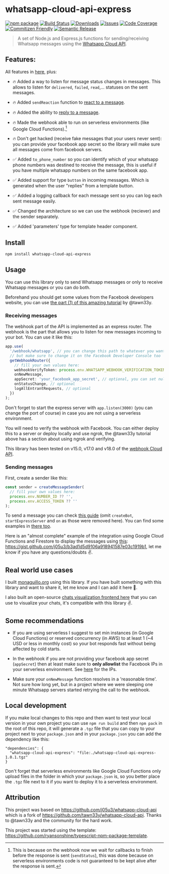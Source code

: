 # whatsapp-cloud-api-express

[![npm package][npm-img]][npm-url]
[![Build Status][build-img]][build-url]
[![Downloads][downloads-img]][downloads-url]
[![Issues][issues-img]][issues-url]
[![Code Coverage][codecov-img]][codecov-url]
[![Commitizen Friendly][commitizen-img]][commitizen-url]
[![Semantic Release][semantic-release-img]][semantic-release-url]

> A set of Node.js and Express.js functions for sending/receiving Whatsapp messages using the [Whatsapp Cloud API](https://developers.facebook.com/docs/whatsapp/cloud-api/).

## Features:

All features in [here](https://github.com/tawn33y/whatsapp-cloud-api/tree/v0.2.6), plus:

- 🔥 Added a way to listen for message status changes in messages. This allows to listen for `delivered`, `failed`, `read`,... statuses on the sent messages.

- 🔥 Added `sendReaction` function to [react to a message](https://github.com/j05u3/whatsapp-cloud-api-express/pull/1#issue-1922143536).

- 🔥 Added the ability to [reply to a message](https://github.com/j05u3/whatsapp-cloud-api-express/pull/2).

- 🔥 Made the webhook able to run on serverless environments (like Google Cloud Functions).[^1]

- 🔥 Don't get hacked (receive fake messages that your users never sent): you can provide your facebook app secret so the library will make sure all messages come from facebook servers.

- ✅ Added `to_phone_number` so you can identify which of your whatsapp phone numbers was destined to receive the message, this is useful if you have multiple whatsapp numbers on the same facebook app.

- ✅ Added support for type `button` in incoming messages. Which is generated when the user "replies" from a template button.

- ✅ Added a logging callback for each message sent so you can log each sent message easily.

- ✅ Changed the architecture so we can use the webhook (reciever) and the sender separately.

- ✅ Added 'parameters' type for template header component.

[^1]: This is because on the webhook now we wait for callbacks to finish before the response is sent (`sendStatus`), this was done because on serverless environments code is not guaranteed to be kept alive after the response is sent.

## Install

```bash
npm install whatsapp-cloud-api-express
```

## Usage

You can use this library only to send Whatsapp messages or only to receive Whatsapp messages or you can do both.

Beforehand you should get some values from the Facebook developers website, you can use [the part (1) of this amazing tutorial](https://github.com/tawn33y/whatsapp-cloud-api/blob/v0.2.6/TUTORIAL.md) by @tawn33y.

### Receiving messages

The webhook part of the API is implemented as an express router. The webhook is the part that allows you to listen for new messages incoming to your bot. You can use it like this:

```ts
app.use(
  '/webhook/whatsapp', // you can change this path to whatever you want,
  // but make sure to change it on the Facebook Developer Console too
  getWebhookRouter({
    // fill your own values here:
    webhookVerifyToken: process.env.WHATSAPP_WEBHOOK_VERIFICATION_TOKEN ?? '',
    onNewMessage,
    appSecret: 'your_facebook_app_secret', // optional, you can set null
    onStatusChange, // optional
    logAllEntrantRequests, // optional
  })
);
```

Don't forget to start the express server with `app.listen(3000)` (you can change the port of course) in case you are not using a serverless environment.

You will need to verify the webhook with Facebook. You can either deploy this to a server or deploy locally and use ngrok, the @tawn33y tutorial above has a section about using ngrok and verifying.

This library has been tested on v15.0, v17.0 and v18.0 of the [webhook Cloud API](https://developers.facebook.com/docs/whatsapp/business-platform/changelog).

### Sending messages

First, create a sender like this:

```ts
const sender = createMessageSender(
  // fill your own values here:
  process.env.NUMBER_ID ?? '',
  process.env.ACCESS_TOKEN ?? ''
);
```

To send a message you can check [this guide](https://github.com/tawn33y/whatsapp-cloud-api/blob/v0.2.6/API.md#api-reference) (omit `createBot`, `startExpressServer` and `on` as those were removed here). You can find some examples in [there too](https://github.com/tawn33y/whatsapp-cloud-api/tree/v0.2.6).

Here is an "almost complete" example of the integration using Google Cloud Functions and Firestore to display the messages using [this](https://github.com/j05u3/chats_manager): https://gist.github.com/j05u3/b3ad1d5d9106a918941587e03c1919b1, let me know if you have any questions/doubts ✌️.

[build-img]: https://github.com/j05u3/whatsapp-cloud-api-express/actions/workflows/release.yml/badge.svg
[build-url]: https://github.com/j05u3/whatsapp-cloud-api-express/actions/workflows/release.yml
[downloads-img]: https://img.shields.io/npm/dt/whatsapp-cloud-api-express
[downloads-url]: https://www.npmtrends.com/whatsapp-cloud-api-express
[npm-img]: https://img.shields.io/npm/v/whatsapp-cloud-api-express
[npm-url]: https://www.npmjs.com/package/whatsapp-cloud-api-express
[issues-img]: https://img.shields.io/github/issues/j05u3/whatsapp-cloud-api-express
[issues-url]: https://github.com/j05u3/whatsapp-cloud-api-express/issues
[codecov-img]: https://codecov.io/gh/j05u3/whatsapp-cloud-api-express/branch/main/graph/badge.svg
[codecov-url]: https://codecov.io/gh/j05u3/whatsapp-cloud-api-express
[semantic-release-img]: https://img.shields.io/badge/%20%20%F0%9F%93%A6%F0%9F%9A%80-semantic--release-e10079.svg
[semantic-release-url]: https://github.com/semantic-release/semantic-release
[commitizen-img]: https://img.shields.io/badge/commitizen-friendly-brightgreen.svg
[commitizen-url]: http://commitizen.github.io/cz-cli/

## Real world use cases

I built [monaguillo.org](https://monaguillo.org) using this library. If you have built something with this library and want to share it, let me know and I can add it here 💪.

I also built an open-source [chats visualization frontend here](https://github.com/j05u3/chats_manager) that you can use to visualize your chats, it's compatible with this library ✌️.

## Some recommendations

- If you are using serverless I suggest to set min instances (in Google Cloud Functions) or reserved concurrency (in AWS) to at least 1 (~4 USD or less in monthly cost) so your bot responds fast without being affected by cold starts.

- In the webhook if you are not providing your facebook app secret (`appSecret`) then at least make sure to **only allowlist** the Facebook IPs in your serverless environment. See [here](https://developers.facebook.com/docs/whatsapp/cloud-api/guides/set-up-webhooks/#ip-addresses) for the IPs.

- Make sure your `onNewMessage` function resolves in a 'reasonable time'. Not sure how long yet, but in a project where we were sleeping one minute Whatsapp servers started retrying the call to the webhook.

## Local development

If you make local changes to this repo and then want to test your local version in your own project you can use `npm run build` and then `npm pack` in the root of this repo, it will generate a `.tgz` file that you can copy to your project next to your `package.json` and in your `package.json` you can add the dependency like this:

```
"dependencies": {
  "whatsapp-cloud-api-express": "file:./whatsapp-cloud-api-express-1.0.1.tgz"
}
```

Don't forget that serverless environments like Google Cloud Functions only upload files in the folder in which your `package.json` is, so you better place the `.tgz` file next to it if you want to deploy it to a serverless environment.

## Attribution

This project was based on https://github.com/j05u3/whatsapp-cloud-api which is a fork of https://github.com/tawn33y/whatsapp-cloud-api. Thanks to @tawn33y and the community for the hard work.

This project was started using the template: https://github.com/ryansonshine/typescript-npm-package-template.
